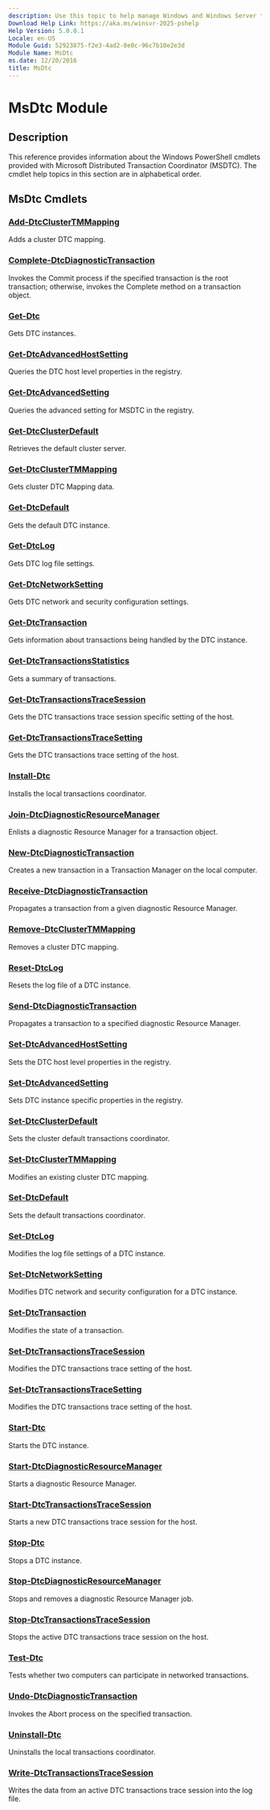 ```yaml
---
description: Use this topic to help manage Windows and Windows Server technologies with Windows PowerShell.
Download Help Link: https://aka.ms/winsvr-2025-pshelp
Help Version: 5.0.0.1
Locale: en-US
Module Guid: 52923875-f2e3-4ad2-8e0c-96c7b10e2e3d
Module Name: MsDtc
ms.date: 12/20/2016
title: MsDtc
---
```


# MsDtc Module
## Description
This reference provides information about the Windows PowerShell cmdlets provided with Microsoft Distributed Transaction Coordinator (MSDTC). The cmdlet help topics in this section are in alphabetical order.

## MsDtc Cmdlets
### [Add-DtcClusterTMMapping](./Add-DtcClusterTMMapping.md)
Adds a cluster DTC mapping.

### [Complete-DtcDiagnosticTransaction](./Complete-DtcDiagnosticTransaction.md)
Invokes the Commit process if the specified transaction is the root transaction; otherwise, invokes the Complete method on a transaction object.

### [Get-Dtc](./Get-Dtc.md)
Gets DTC instances.

### [Get-DtcAdvancedHostSetting](./Get-DtcAdvancedHostSetting.md)
Queries the DTC host level properties in the registry.

### [Get-DtcAdvancedSetting](./Get-DtcAdvancedSetting.md)
Queries the advanced setting for MSDTC in the registry.

### [Get-DtcClusterDefault](./Get-DtcClusterDefault.md)
Retrieves the default cluster server.

### [Get-DtcClusterTMMapping](./Get-DtcClusterTMMapping.md)
Gets cluster DTC Mapping data.

### [Get-DtcDefault](./Get-DtcDefault.md)
Gets the default DTC instance.

### [Get-DtcLog](./Get-DtcLog.md)
Gets DTC log file settings.

### [Get-DtcNetworkSetting](./Get-DtcNetworkSetting.md)
Gets DTC network and security configuration settings.

### [Get-DtcTransaction](./Get-DtcTransaction.md)
Gets information about transactions being handled by the DTC instance.

### [Get-DtcTransactionsStatistics](./Get-DtcTransactionsStatistics.md)
Gets a summary of transactions.

### [Get-DtcTransactionsTraceSession](./Get-DtcTransactionsTraceSession.md)
Gets the DTC transactions trace session specific setting of the host.

### [Get-DtcTransactionsTraceSetting](./Get-DtcTransactionsTraceSetting.md)
Gets the DTC transactions trace setting of the host.

### [Install-Dtc](./Install-Dtc.md)
Installs the local transactions coordinator.

### [Join-DtcDiagnosticResourceManager](./Join-DtcDiagnosticResourceManager.md)
Enlists a diagnostic Resource Manager for a transaction object.

### [New-DtcDiagnosticTransaction](./New-DtcDiagnosticTransaction.md)
Creates a new transaction in a Transaction Manager on the local computer.

### [Receive-DtcDiagnosticTransaction](./Receive-DtcDiagnosticTransaction.md)
Propagates a transaction from a given diagnostic Resource Manager.

### [Remove-DtcClusterTMMapping](./Remove-DtcClusterTMMapping.md)
Removes a cluster DTC mapping.

### [Reset-DtcLog](./Reset-DtcLog.md)
Resets the log file of a DTC instance.

### [Send-DtcDiagnosticTransaction](./Send-DtcDiagnosticTransaction.md)
Propagates a transaction to a specified diagnostic Resource Manager.

### [Set-DtcAdvancedHostSetting](./Set-DtcAdvancedHostSetting.md)
Sets the DTC host level properties in the registry.

### [Set-DtcAdvancedSetting](./Set-DtcAdvancedSetting.md)
Sets DTC instance specific properties in the registry.

### [Set-DtcClusterDefault](./Set-DtcClusterDefault.md)
Sets the cluster default transactions coordinator.

### [Set-DtcClusterTMMapping](./Set-DtcClusterTMMapping.md)
Modifies an existing cluster DTC mapping.

### [Set-DtcDefault](./Set-DtcDefault.md)
Sets the default transactions coordinator.

### [Set-DtcLog](./Set-DtcLog.md)
Modifies the log file settings of a DTC instance.

### [Set-DtcNetworkSetting](./Set-DtcNetworkSetting.md)
Modifies DTC network and security configuration for a DTC instance.

### [Set-DtcTransaction](./Set-DtcTransaction.md)
Modifies the state of a transaction.

### [Set-DtcTransactionsTraceSession](./Set-DtcTransactionsTraceSession.md)
Modifies the DTC transactions trace setting of the host.

### [Set-DtcTransactionsTraceSetting](./Set-DtcTransactionsTraceSetting.md)
Modifies the DTC transactions trace setting of the host.

### [Start-Dtc](./Start-Dtc.md)
Starts the DTC instance.

### [Start-DtcDiagnosticResourceManager](./Start-DtcDiagnosticResourceManager.md)
Starts a diagnostic Resource Manager.

### [Start-DtcTransactionsTraceSession](./Start-DtcTransactionsTraceSession.md)
Starts a new DTC transactions trace session for the host.

### [Stop-Dtc](./Stop-Dtc.md)
Stops a DTC instance.

### [Stop-DtcDiagnosticResourceManager](./Stop-DtcDiagnosticResourceManager.md)
Stops and removes a diagnostic Resource Manager job.

### [Stop-DtcTransactionsTraceSession](./Stop-DtcTransactionsTraceSession.md)
Stops the active DTC transactions trace session on the host.

### [Test-Dtc](./Test-Dtc.md)
Tests whether two computers can participate in networked transactions.

### [Undo-DtcDiagnosticTransaction](./Undo-DtcDiagnosticTransaction.md)
Invokes the Abort process on the specified transaction.

### [Uninstall-Dtc](./Uninstall-Dtc.md)
Uninstalls the local transactions coordinator.

### [Write-DtcTransactionsTraceSession](./Write-DtcTransactionsTraceSession.md)
Writes the data from an active DTC transactions trace session into the log file.


